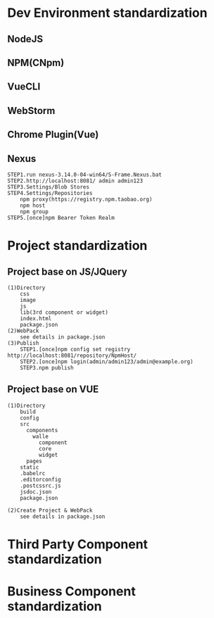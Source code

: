 # Dev Environment standardization
## NodeJS
## NPM(CNpm)
## VueCLI
## WebStorm
## Chrome Plugin(Vue)
## Nexus
    STEP1.run nexus-3.14.0-04-win64/S-Frame.Nexus.bat
    STEP2.http://localhost:8081/ admin admin123
    STEP3.Settings/Blob Stores
    STEP4.Settings/Repositories
        npm proxy(https://registry.npm.taobao.org)
        npm host
        npm group
    STEP5.[once]npm Bearer Token Realm

# Project standardization
## Project base on JS/JQuery
    (1)Directory
        css
        image
        js
        lib(3rd component or widget)
        index.html
        package.json
    (2)WebPack
        see details in package.json
    (3)Publish
        STEP1.[once]npm config set registry http://localhost:8081/repository/NpmHost/
        STEP2.[once]npm login(admin/admin123/admin@example.org)
        STEP3.npm publish

## Project base on VUE
    (1)Directory
        build
        config
        src
          components
            walle
              component
              core
              widget
          pages
        static
        .babelrc
        .editorconfig
        .postcssrc.js
        jsdoc.json
        package.json

    (2)Create Project & WebPack
        see details in package.json



# Third Party Component standardization

# Business Component standardization
